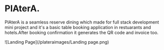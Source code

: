 <h1>PlAterA.</h1>
<p>PlAterA is a seamless reserve dining which made for full stack development mini project and it's a basic table booking application in restuarants and hotels.After booking confirmation it generates the QR code and invoice too. </p>
![Landing Page](/plateraimages/Landing page.png)
